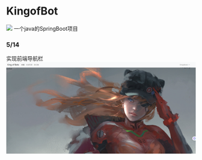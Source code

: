 # KingofBot

![](https://raw.githubusercontent.com/martine-stdo/my_images/master/asuka01.png)
一个java的SpringBoot项目

### 5/14
实现前端导航栏
![](https://raw.githubusercontent.com/martine-stdo/my_images/master/20230514235123.png)